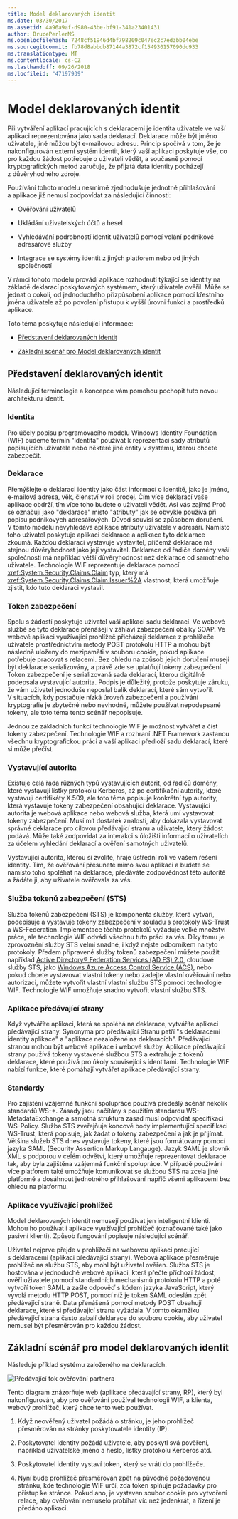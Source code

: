 ```yaml
---
title: Model deklarovaných identit
ms.date: 03/30/2017
ms.assetid: 4a96a9af-d980-43be-bf91-341a23401431
author: BrucePerlerMS
ms.openlocfilehash: 7248cf51946d4bf798209c047ec2c7ed3bb04ebe
ms.sourcegitcommit: fb78d8abbdb87144a3872cf154930157090dd933
ms.translationtype: MT
ms.contentlocale: cs-CZ
ms.lasthandoff: 09/26/2018
ms.locfileid: "47197939"
---
```

# <a name="claims-based-identity-model"></a>Model deklarovaných identit
Při vytváření aplikací pracujících s deklaracemi je identita uživatele ve vaší aplikaci reprezentována jako sada deklarací. Deklarace může být jméno uživatele, jiné můžou být e-mailovou adresu. Princip spočívá v tom, že je nakonfigurován externí systém identit, který vaší aplikaci poskytuje vše, co pro každou žádost potřebuje o uživateli vědět, a současně pomocí kryptografických metod zaručuje, že přijatá data identity pocházejí z důvěryhodného zdroje.  
  
 Používání tohoto modelu nesmírně zjednodušuje jednotné přihlašování a aplikace již nemusí zodpovídat za následující činnosti:  
  
-   Ověřování uživatelů  
  
-   Ukládání uživatelských účtů a hesel  
  
-   Vyhledávání podrobností identit uživatelů pomocí volání podnikové adresářové služby  
  
-   Integrace se systémy identit z jiných platforem nebo od jiných společností  
  
 V rámci tohoto modelu provádí aplikace rozhodnutí týkající se identity na základě deklarací poskytovaných systémem, který uživatele ověřil. Může se jednat o cokoli, od jednoduchého přizpůsobení aplikace pomocí křestního jména uživatele až po povolení přístupu k vyšší úrovni funkcí a prostředků aplikace.  
  
 Toto téma poskytuje následující informace:  
  
-   [Představení deklarovaných identit](../../../docs/framework/security/claims-based-identity-model.md#BKMK_1)  
  
-   [Základní scénář pro Model deklarovaných identit](../../../docs/framework/security/claims-based-identity-model.md#BKMK_2)  
  
<a name="BKMK_1"></a>   
## <a name="introduction-to-claims-based-identity"></a>Představení deklarovaných identit  
 Následující terminologie a koncepce vám pomohou pochopit tuto novou architekturu identit.  
  
### <a name="identity"></a>Identita  
 Pro účely popisu programovacího modelu Windows Identity Foundation (WIF) budeme termín "identita" používat k reprezentaci sady atributů popisujících uživatele nebo některé jiné entity v systému, kterou chcete zabezpečit.  
  
### <a name="claim"></a>Deklarace  
 Přemýšlejte o deklaraci identity jako část informací o identitě, jako je jméno, e-mailová adresa, věk, členství v roli prodej. Čím více deklarací vaše aplikace obdrží, tím více toho budete o uživateli vědět. Asi vás zajímá Proč se označují jako "deklarace" místo "atributy" jak se obvykle používá při popisu podnikových adresářových. Důvod souvisí se způsobem doručení. V tomto modelu nevyhledává aplikace atributy uživatele v adresáři. Namísto toho uživatel poskytuje aplikaci deklarace a aplikace tyto deklarace zkoumá. Každou deklaraci vystavuje vystavitel, přičemž deklarace má stejnou důvěryhodnost jako její vystavitel. Deklarace od řadiče domény vaší společnosti má například větší důvěryhodnost než deklarace od samotného uživatele. Technologie WIF reprezentuje deklarace pomocí <xref:System.Security.Claims.Claim> typ, který má <xref:System.Security.Claims.Claim.Issuer%2A> vlastnost, která umožňuje zjistit, kdo tuto deklaraci vystavil.  
  
### <a name="security-token"></a>Token zabezpečení  
 Spolu s žádostí poskytuje uživatel vaší aplikaci sadu deklarací. Ve webové službě se tyto deklarace přenášejí v záhlaví zabezpečení obálky SOAP. Ve webové aplikaci využívající prohlížeč přicházejí deklarace z prohlížeče uživatele prostřednictvím metody POST protokolu HTTP a mohou být následně uloženy do mezipaměti v souboru cookie, pokud aplikace potřebuje pracovat s relacemi. Bez ohledu na způsob jejich doručení musejí být deklarace serializovány, a právě zde se uplatňují tokeny zabezpečení. Token zabezpečení je serializovaná sada deklarací, kterou digitálně podepsala vystavující autorita. Podpis je důležitý, protože poskytuje záruku, že vám uživatel jednoduše neposlal balík deklarací, které sám vytvořil. V situacích, kdy postačuje nízká úroveň zabezpečení a používání kryptografie je zbytečné nebo nevhodné, můžete používat nepodepsané tokeny, ale toto téma tento scénář nepopisuje.  
  
 Jednou ze základních funkcí technologie WIF je možnost vytvářet a číst tokeny zabezpečení. Technologie WIF a rozhraní .NET Framework zastanou všechnu kryptografickou práci a vaší aplikaci předloží sadu deklarací, které si může přečíst.  
  
### <a name="issuing-authority"></a>Vystavující autorita  
 Existuje celá řada různých typů vystavujících autorit, od řadičů domény, které vystavují lístky protokolu Kerberos, až po certifikační autority, které vystavují certifikáty X.509, ale toto téma popisuje konkrétní typ autority, která vystavuje tokeny zabezpečení obsahující deklarace. Vystavující autorita je webová aplikace nebo webová služba, která umí vystavovat tokeny zabezpečení. Musí mít dostatek znalostí, aby dokázala vystavovat správné deklarace pro cílovou předávající stranu a uživatele, který žádost podává. Může také zodpovídat za interakci s úložišti informací o uživatelích za účelem vyhledání deklarací a ověření samotných uživatelů.  
  
 Vystavující autorita, kterou si zvolíte, hraje ústřední roli ve vašem řešení identity. Tím, že ověřování přesunete mimo svou aplikaci a budete se namísto toho spoléhat na deklarace, předáváte zodpovědnost této autoritě a žádáte ji, aby uživatele ověřovala za vás.  
  
### <a name="security-token-service-sts"></a>Služba tokenů zabezpečení (STS)  
 Služba tokenů zabezpečení (STS) je komponenta služby, která vytváří, podepisuje a vystavuje tokeny zabezpečení v souladu s protokoly WS-Trust a WS-Federation. Implementace těchto protokolů vyžaduje velké množství práce, ale technologie WIF odvádí všechnu tuto práci za vás. Díky tomu je zprovoznění služby STS velmi snadné, i když nejste odborníkem na tyto protokoly. Předem připravené služby tokenů zabezpečení můžete použít například [Active Directory® Federation Services (AD FS) 2.0](https://go.microsoft.com/fwlink/?LinkID=247516), cloudové služby STS, jako [Windows Azure Access Control Service (ACS)](https://go.microsoft.com/fwlink/?LinkID=247517), nebo pokud chcete vystavovat vlastní tokeny nebo zadejte vlastní ověřování nebo autorizaci, můžete vytvořit vlastní vlastní službu STS pomocí technologie WIF. Technologie WIF umožňuje snadno vytvořit vlastní službu STS.  
  
### <a name="relying-party-application"></a>Aplikace předávající strany  
 Když vytváříte aplikaci, která se spoléhá na deklarace, vytváříte aplikaci předávající strany. Synonyma pro předávající Stranu patří "s deklaracemi identity aplikace" a "aplikace nezaložené na deklaracích". Předávající stranou mohou být webové aplikace i webové služby. Aplikace předávající strany používá tokeny vystavené službou STS a extrahuje z tokenů deklarace, které používá pro úkoly související s identitami. Technologie WIF nabízí funkce, které pomáhají vytvářet aplikace předávající strany.  
  
### <a name="standards"></a>Standardy  
 Pro zajištění vzájemné funkční spolupráce používá předešlý scénář několik standardů WS-*. Zásady jsou načítány s použitím standardu WS-MetadataExchange a samotná struktura zásad musí odpovídat specifikaci WS-Policy. Služba STS zveřejňuje koncové body implementující specifikaci WS-Trust, která popisuje, jak žádat o tokeny zabezpečení a jak je přijímat. Většina služeb STS dnes vystavuje tokeny, které jsou formátovány pomocí jazyka SAML (Security Assertion Markup Langauge). Jazyk SAML je slovník XML s podporou v celém odvětví, který umožňuje reprezentovat deklarace tak, aby byla zajištěna vzájemná funkční spolupráce. V případě používání více platforem také umožňuje komunikovat se službou STS na zcela jiné platformě a dosáhnout jednotného přihlašování napříč všemi aplikacemi bez ohledu na platformu.  
  
### <a name="browser-based-applications"></a>Aplikace využívající prohlížeč  
 Model deklarovaných identit nemusejí používat jen inteligentní klienti. Mohou ho používat i aplikace využívající prohlížeč (označované také jako pasivní klienti). Způsob fungování popisuje následující scénář.  
  
 Uživatel nejprve přejde v prohlížeči na webovou aplikaci pracující s deklaracemi (aplikaci předávající strany). Webová aplikace přesměruje prohlížeč na službu STS, aby mohl být uživatel ověřen. Služba STS je hostována v jednoduché webové aplikaci, která přečte příchozí žádost, ověří uživatele pomocí standardních mechanismů protokolu HTTP a poté vytvoří token SAML a zašle odpověď s kódem jazyka JavaScript, který vyvolá metodu HTTP POST, pomocí níž je token SAML odeslán zpět předávající straně. Data přenášená pomocí metody POST obsahují deklarace, které si předávající strana vyžádala. V tomto okamžiku předávající strana často zabalí deklarace do souboru cookie, aby uživatel nemusel být přesměrován pro každou žádost.  
  
<a name="BKMK_2"></a>   
## <a name="basic-scenario-for-a-claims-based-identity-model"></a>Základní scénář pro model deklarovaných identit  
 Následuje příklad systému založeného na deklaracích.  
  
 ![Předávající tok ověřování partnera](../../../docs/framework/security/media/conc-relying-partner-processc.png "conc_relying_partner_processc")  
  
 Tento diagram znázorňuje web (aplikace předávající strany, RP), který byl nakonfigurován, aby pro ověřování používal technologii WIF, a klienta, webový prohlížeč, který chce tento web používat.  
  
1.  Když neověřený uživatel požádá o stránku, je jeho prohlížeč přesměrován na stránky poskytovatele identity (IP).  
  
2.  Poskytovatel identity požádá uživatele, aby poskytl svá pověření, například uživatelské jméno a heslo, lístky protokolu Kerberos atd.  
  
3.  Poskytovatel identity vystaví token, který se vrátí do prohlížeče.  
  
4.  Nyní bude prohlížeč přesměrován zpět na původně požadovanou stránku, kde technologie WIF určí, zda token splňuje požadavky pro přístup ke stránce. Pokud ano, je vystaven soubor cookie pro vytvoření relace, aby ověřování nemuselo probíhat víc než jedenkrát, a řízení je předáno aplikaci.
